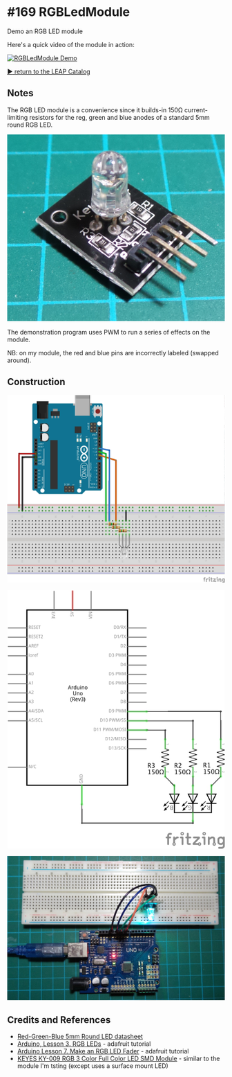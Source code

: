 # #169 RGBLedModule

Demo an RGB LED module

Here's a quick video of the module in action:

[![RGBLedModule Demo](http://img.youtube.com/vi/69Q7RoGBJaE/0.jpg)](http://www.youtube.com/watch?v=69Q7RoGBJaE)


[:arrow_forward: return to the LEAP Catalog](https://leap.tardate.com)

## Notes

The RGB LED module is a convenience since it builds-in 150Ω current-limiting resistors for the reg, green and blue anodes
of a standard 5mm round RGB LED.

![Module](./assets/module.jpg?raw=true)

The demonstration program uses PWM to run a series of effects on the module.

NB: on my module, the red and blue pins are incorrectly labeled (swapped around).

## Construction

![Breadboard](./assets/RGBLedModule_bb.jpg?raw=true)

![The Schematic](./assets/RGBLedModule_schematic.jpg?raw=true)

![The Build](./assets/RGBLedModule_build.jpg?raw=true)

## Credits and References
* [Red-Green-Blue 5mm Round LED datasheet](http://www.futurlec.com/LED/RGB5LED.shtml)
* [Arduino, Lesson 3. RGB LEDs](https://learn.adafruit.com/adafruit-arduino-lesson-3-rgb-leds/overview) - adafruit tutorial
* [Arduino Lesson 7. Make an RGB LED Fader](https://learn.adafruit.com/adafruit-arduino-lesson-7-make-an-rgb-led-fader/overview) - adafruit tutorial
* [KEYES KY-009 RGB 3 Color Full Color LED SMD Module](http://www.aliexpress.com/item/KEYES-KY-009-RGB-3-Color-Full-Color-LED-SMD-Module-For-Arduino-AVR-PIC/32365890192.html) - similar to the module I'm tsting (except uses a surface mount LED)
